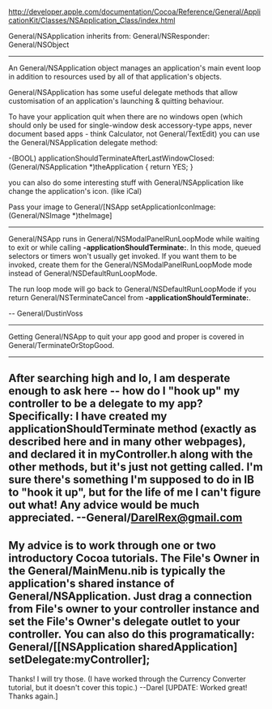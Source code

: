 http://developer.apple.com/documentation/Cocoa/Reference/General/ApplicationKit/Classes/NSApplication_Class/index.html

General/NSApplication inherits from: General/NSResponder: General/NSObject

----

An General/NSApplication object manages an application's main event loop in addition to resources used by all of that application's objects.

General/NSApplication has some useful delegate methods that allow customisation of an application's launching & quitting behaviour.

To have your application quit when there are no windows open (which should only be used for single-window desk accessory-type apps, never document based apps - think Calculator, not General/TextEdit) you can use the General/NSApplication delegate method:

    
-(BOOL) applicationShouldTerminateAfterLastWindowClosed:(General/NSApplication *)theApplication
{
    return YES;
}


you can also do some interesting stuff with General/NSApplication like change the application's icon. (like iCal)

Pass your image to     General/[NSApp setApplicationIconImage:(General/NSImage *)theImage]


----

General/NSApp runs in     General/NSModalPanelRunLoopMode while waiting to exit or while calling **-applicationShouldTerminate:**. In this mode, queued selectors or timers won't usually get invoked. If you want them to be invoked, create them for the     General/NSModalPanelRunLoopMode mode instead of     General/NSDefaultRunLoopMode.

The run loop mode will go back to     General/NSDefaultRunLoopMode if you return     General/NSTerminateCancel from **-applicationShouldTerminate:**.

-- General/DustinVoss

----

Getting General/NSApp to quit your app good and proper is covered in General/TerminateOrStopGood.

----

After searching high and lo, I am desperate enough to ask here -- how do I "hook up" my controller to be a delegate to my app?  Specifically:  I have created my applicationShouldTerminate method (exactly as described here and in many other webpages), and declared it in myController.h along with the other methods, but it's just not getting called.  I'm sure there's something I'm supposed to do in IB to "hook it up", but for the life of me I can't figure out what!  Any advice would be much appreciated.  --General/DarelRex@gmail.com
----
My advice is to work through one or two introductory Cocoa tutorials.  The File's Owner in the General/MainMenu.nib is typically the application's shared instance of General/NSApplication.  Just drag a connection from File's owner to your controller instance and set the File's Owner's delegate outlet to your controller.  You can also do this programatically: General/[[NSApplication sharedApplication] setDelegate:myController];
----
Thanks!  I will try those.  (I have worked through the Currency Converter tutorial, but it doesn't cover this topic.)  --Darel
[UPDATE:  Worked great!  Thanks again.]